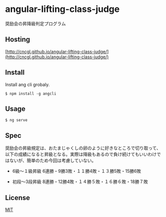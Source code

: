 # angular-lifting-class-judge
奨励会の昇降級判定プログラム

## Hosting
[http://cncgl.github.io/angular-lifting-class-judge/](http://cncgl.github.io/angular-lifting-class-judge/)

## Install
Install ang cli grobaly.
```
$ npm install -g angcli
```

## Usage
```
$ ng serve
```

## Spec
奨励会の昇級規定は、おたまじゃくしの卵のように好きなところで切り取って、以下の成績になると昇級となる。実際は降級もあるので負け続けてもいいわけではないが、簡単のため今回は考慮していない。

- 6級〜１級昇級
6連勝・9勝3敗・１１勝4敗・１３勝5敗・15勝6敗

- 初段〜3段昇級
8連勝・12勝4敗・１４勝５敗・１６勝６敗・18勝７敗

## License
[MIT](LICENSE)
